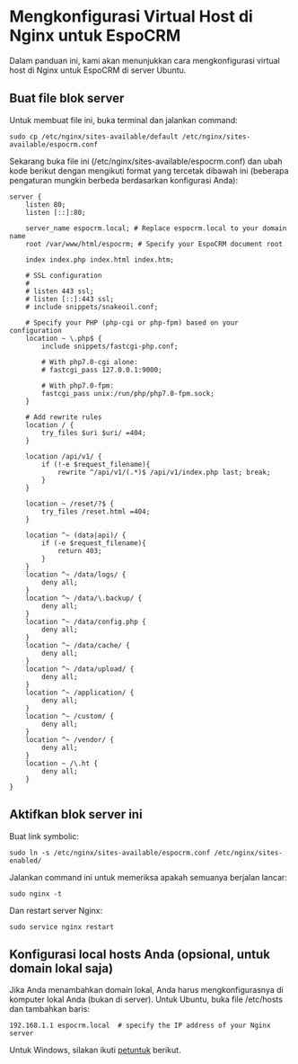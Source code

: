 # Mengkonfigurasi Virtual Host di Nginx untuk EspoCRM

Dalam panduan ini, kami akan menunjukkan cara mengkonfigurasi virtual host di Nginx untuk EspoCRM di server Ubuntu.

## Buat file blok server

Untuk membuat file ini, buka terminal dan jalankan command:

```
sudo cp /etc/nginx/sites-available/default /etc/nginx/sites-available/espocrm.conf
```

Sekarang buka file ini (/etc/nginx/sites-available/espocrm.conf) dan ubah kode berikut dengan mengikuti format yang tercetak dibawah ini (beberapa pengaturan mungkin berbeda berdasarkan konfigurasi Anda):

```
server {
    listen 80;
    listen [::]:80;

    server_name espocrm.local; # Replace espocrm.local to your domain name
    root /var/www/html/espocrm; # Specify your EspoCRM document root

    index index.php index.html index.htm;

    # SSL configuration
    #
    # listen 443 ssl;
    # listen [::]:443 ssl;
    # include snippets/snakeoil.conf;

    # Specify your PHP (php-cgi or php-fpm) based on your configuration
    location ~ \.php$ {
        include snippets/fastcgi-php.conf;

        # With php7.0-cgi alone:
        # fastcgi_pass 127.0.0.1:9000;

        # With php7.0-fpm:
        fastcgi_pass unix:/run/php/php7.0-fpm.sock;
    }

    # Add rewrite rules
    location / {
        try_files $uri $uri/ =404;
    }

    location /api/v1/ {
        if (!-e $request_filename){
            rewrite ^/api/v1/(.*)$ /api/v1/index.php last; break;
        }
    }

    location ~ /reset/?$ {
        try_files /reset.html =404;
    }

    location ^~ (data|api)/ {
        if (-e $request_filename){
            return 403;
        }
    }
    location ^~ /data/logs/ {
        deny all;
    }
    location ^~ /data/\.backup/ {
        deny all;
    }
    location ^~ /data/config.php {
        deny all;
    }
    location ^~ /data/cache/ {
        deny all;
    }
    location ^~ /data/upload/ {
        deny all;
    }
    location ^~ /application/ {
        deny all;
    }
    location ^~ /custom/ {
        deny all;
    }
    location ^~ /vendor/ {
        deny all;
    }
    location ~ /\.ht {
        deny all;
    }
}
```

## Aktifkan blok server ini

Buat link symbolic:

```
sudo ln -s /etc/nginx/sites-available/espocrm.conf /etc/nginx/sites-enabled/
```

Jalankan command ini untuk memeriksa apakah semuanya berjalan lancar:

```
sudo nginx -t
```

Dan restart server Nginx:

```
sudo service nginx restart
```

## Konfigurasi local hosts Anda (opsional, untuk domain lokal saja)

Jika Anda menambahkan domain lokal, Anda harus mengkonfigurasnya di komputer lokal Anda (bukan di server). Untuk Ubuntu, buka file /etc/hosts dan tambahkan baris:

```
192.168.1.1 espocrm.local  # specify the IP address of your Nginx server
```

Untuk Windows, silakan ikuti [petuntuk](http://support.microsoft.com/kb/923947) berikut.

